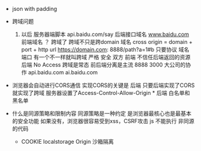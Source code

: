 - json with padding

- 跨域问题
    1. 以后 服务器端脚本
        api.baidu.com/say   后端接口域名
        www.baidu.com   前端域名
        ？ 跨域了
        跨域不只是跨domain 域名 cross origin = domain + port + http
        url  https://domain.com: 8888/path?a=1#b
        只要协议 域名 端口 有一个不一样就叫跨域 严格
    安全
        双方
        前端 不信任后端返回的资源
        后端 No Access
    跨域是常态
        前后端分离是主流    8888 3000
        大公司的协作
            api.baidu.com
            ai.baidu.com

- 浏览器会自动进行CORS通信
    实现CORS的关键是 后端
    只要后端实现了CORS 就实现了跨域
    服务器设置了Access-Control-Allow-Origin *   后端
    白名单和黑名单
- 什么是同源策略和限制内容
    同源策略是一种约定  是浏览器最核心也是最基本的安全功能
    如果没有，浏览器很容易受到xss，CSRF攻击
    js 不能执行 非同源的代码

    - COOKIE localstorage Origin 沙箱隔离
